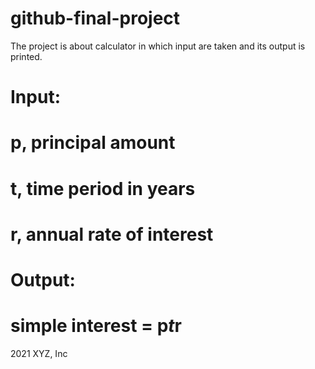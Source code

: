 # github-final-project

The project is about calculator in which input are taken and its output is printed. 

# Input:
# p, principal amount
# t, time period in years
# r, annual rate of interest

# Output:
# simple interest = p*t*r

2021 XYZ, Inc
